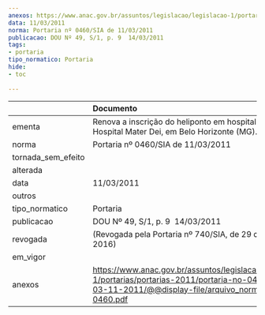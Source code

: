 ```yaml
---
anexos: https://www.anac.gov.br/assuntos/legislacao/legislacao-1/portarias/portarias-2011/portaria-no-0460-sia-de-03-11-2011/@@display-file/arquivo_norma/PA2011-0460.pdf
data: 11/03/2011
norma: Portaria nº 0460/SIA de 11/03/2011
publicacao: DOU Nº 49, S/1, p. 9  14/03/2011
tags:
- portaria
tipo_normatico: Portaria
hide: 
- toc 
 
---
```


|                    | Documento                                                                                                                                                         |
|:-------------------|:------------------------------------------------------------------------------------------------------------------------------------------------------------------|
| ementa             | Renova a inscrição do heliponto em hospital privado Hospital Mater Dei, em Belo Horizonte (MG).                                                                   |
| norma              | Portaria nº 0460/SIA de 11/03/2011                                                                                                                                |
| tornada_sem_efeito |                                                                                                                                                                   |
| alterada           |                                                                                                                                                                   |
| data               | 11/03/2011                                                                                                                                                        |
| outros             |                                                                                                                                                                   |
| tipo_normatico     | Portaria                                                                                                                                                          |
| publicacao         | DOU Nº 49, S/1, p. 9  14/03/2011                                                                                                                                  |
| revogada           | (Revogada pela Portaria nº 740/SIA, de 29 de março de 2016)                                                                                                       |
| em_vigor           |                                                                                                                                                                   |
| anexos             | https://www.anac.gov.br/assuntos/legislacao/legislacao-1/portarias/portarias-2011/portaria-no-0460-sia-de-03-11-2011/@@display-file/arquivo_norma/PA2011-0460.pdf |